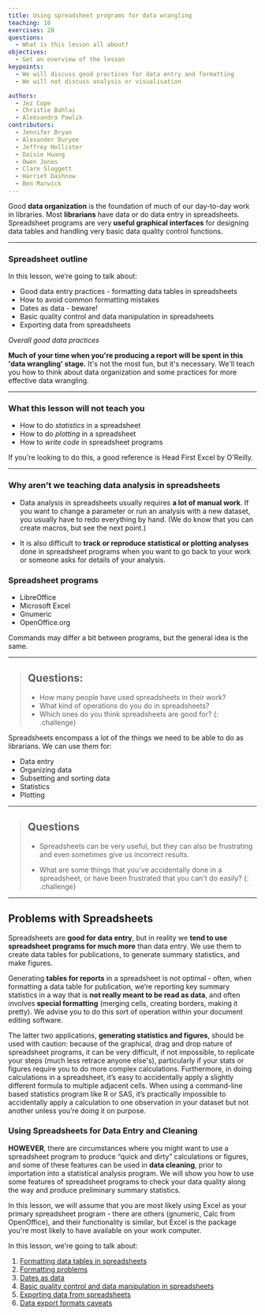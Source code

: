 ```yaml
---
title: Using spreadsheet programs for data wrangling
teaching: 10
exercises: 20
questions:
  - What is this lesson all about?
objectives:
  - Get an overview of the lesson
keypoints:
  - We will discuss good practices for data entry and formatting
  - We will not discuss analysis or visualisation

authors:
  - Jez Cope
  - Christie Bahlai
  - Aleksandra Pawlik
contributors:
  - Jennifer Bryan
  - Alexander Duryee
  - Jeffrey Hollister
  - Daisie Huang
  - Owen Jones
  - Clare Sloggett
  - Harriet Dashnow
  - Ben Marwick
---
```


Good **data organization** is the foundation of much of our day-to-day
work in libraries. Most **librarians** have data or do data entry in
spreadsheets. Spreadsheet programs are very **useful graphical
interfaces** for designing data tables and handling very basic data
quality control functions.

---

### Spreadsheet outline

In this lesson, we’re going to talk about:

- Good data entry practices - formatting data tables in spreadsheets
- How to avoid common formatting mistakes
- Dates as data - beware!
- Basic quality control and data manipulation in spreadsheets
- Exporting data from spreadsheets

*Overall good data practices*

**Much of your time when you're producing a report will be spent in
this 'data wrangling' stage.** It's not the most fun, but it's
necessary. We'll teach you how to think about data organization and
some practices for more effective data wrangling.


---

### What this lesson will not teach you

- How to do *statistics* in a spreadsheet
- How to do *plotting* in a spreadsheet
- How to *write code* in spreadsheet programs

If you're looking to do this, a good reference is
Head First Excel by O'Reilly.

---

### Why aren't we teaching data analysis in spreadsheets

- Data analysis in spreadsheets usually requires **a lot of manual
  work**. If you want to change a parameter or run an analysis with a
  new dataset, you usually have to redo everything by hand. (We do
  know that you can create macros, but see the next point.)

- It is also difficult to **track or reproduce statistical or plotting
  analyses** done in spreadsheet programs when you want to go back to
  your work or someone asks for details of your analysis.


### Spreadsheet programs

- LibreOffice
- Microsoft Excel
- Gnumeric
- OpenOffice.org

Commands may differ a bit between programs, but the general idea
is the same.

---

> ## Questions:
>
> - How many people have used spreadsheets in their work?
> - What kind of operations do you do in spreadsheets?
> - Which ones do you think spreadsheets are good for?
{: .challenge}

Spreadsheets encompass a lot of the things we need
to be able to do as librarians. We can use them for:

- Data entry
- Organizing data
- Subsetting and sorting data
- Statistics
- Plotting

---

> ## Questions
> 
> - Spreadsheets can be very useful, but they can also be frustrating
>   and even sometimes give us incorrect results.
> 
> - What are some things that you've accidentally done in a
>   spreadsheet, or have been frustrated that you can't do easily?
{: .challenge}

---

## Problems with Spreadsheets

Spreadsheets are **good for data entry**, but in reality we **tend to
use spreadsheet programs for much more** than data entry. We use them
to create data tables for publications, to generate summary
statistics, and make figures.

Generating **tables for reports** in a spreadsheet is not optimal -
often, when formatting a data table for publication, we’re reporting
key summary statistics in a way that is **not really meant to be read
as data**, and often involves **special formatting** (merging cells,
creating borders, making it pretty). We advise you to do this sort of
operation within your document editing software.

The latter two applications, **generating statistics and figures**, should 
be used with caution: because of the graphical, drag and drop nature of 
spreadsheet programs, it can be very difficult, if not impossible, to 
replicate your steps (much less retrace anyone else's), particularly if your 
stats or figures require you to do more complex calculations. Furthermore, 
in doing calculations in a spreadsheet, it’s easy to accidentally apply a 
slightly different formula to multiple adjacent cells. When using a 
command-line based statistics program like R or SAS, it’s practically 
impossible to accidentally apply a calculation to one observation in your 
dataset but not another unless you’re doing it on purpose. 

### Using Spreadsheets for Data Entry and Cleaning

**HOWEVER**, there are circumstances where you might want to use a
spreadsheet program to produce “quick and dirty” calculations or
figures, and some of these features can be used in **data cleaning**,
prior to importation into a statistical analysis program. We will show
you how to use some features of spreadsheet programs to check your
data quality along the way and produce preliminary summary statistics.

In this lesson, we will assume that you are most likely using Excel as
your primary spreadsheet program - there are others (gnumeric, Calc
from OpenOffice), and their functionality is similar, but Excel is the
package you're most likely to have available on your work computer.

In this lesson, we're going to talk about:

1. [Formatting data tables in spreadsheets](../01-format-data)
2. [Formatting problems](../02-common-mistakes)
3. [Dates as data](../03-dates-as-data)
4. [Basic quality control and data manipulation in spreadsheets](../04-quality-control)
5. [Exporting data from spreadsheets](../05-exporting-data)
6. [Data export formats caveats](../06-data-formats-caveats)
